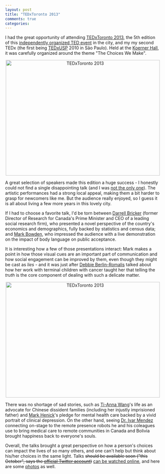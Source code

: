 ```yaml
---
layout: post
title: "TEDxToronto 2013"
comments: true
categories:
---
```


I had the great opportunity of attending [TEDxToronto 2013][2], the 5th edition of this [independently organized TED event][30] in the city, and my my second TEDx (the first being [TEDxUSP][20] 2010 in São Paulo). Held at the [Koerner Hall][31], it was carefully organized around the theme "The Choices We Make".

<center><a href="http://www.flickr.com/photos/chesterbr/9975964374/" title="TEDxToronto 2013 by chesterbr, on Flickr"><img src="//farm4.staticflickr.com/3743/9975964374_bd02cb3b14.jpg" width="500" height="375" alt="TEDxToronto 2013"></a></center>

A great selection of speakers made this edition a huge success - I honestly could not find a single disappointing talk (and I was [not the only one][32]). The artistic performances had a strong local appeal, making them a bit harder to grasp for newcomers like me. But the audience really enjoyed, so I guess it is all about living a few more years in this lovely city.

If I had to choose a favorite talk, I'd be torn between [Darrell Bricker][3] (former Director of Research for Canada's Prime Minister and CEO of a leading social research firm), who presented a novel perspective of the country's economics and demographics, fully backed by statistics and census data; and [Mark Bowden][5], who impressed the audience with a live demonstration on the impact of body language on public acceptance.

It is interesting how a few of those presentations interact: Mark makes a point in how those visual cues are an important part of communication and how social engagement can be improved by them, even though they might be cast as *lies* - and it was just after [Debbie Berlin-Romalis][7] talked about how her work with terminal children with cancer taught her that telling the *truth* is the core component of dealing with such a delicate matter.

<center><a href="http://www.flickr.com/photos/chesterbr/9975946864/" title="TEDxToronto 2013 by chesterbr, on Flickr"><img src="//farm8.staticflickr.com/7434/9975946864_8bf505195c.jpg" width="500" height="375" alt="TEDxToronto 2013"></a></center>

There was no shortage of sad stories, such as [Ti-Anna Wang][11]'s life as an advocate for Chinese dissident families (including her injustly imprisioned father) and [Mark Henick][13]'s pledge for mental health care backed by a vivid portrait of clinical depression. On the other hand, seeing [Dr. Ivar Mendez][9] connecting on-stage to the remote presence robots he and his coleagues use to bring medical care to remote communities in Canada and Bolivia brought happiness back to everyone's souls.

Overall, the talks brought a great perspective on how a person's choices can impact the lives of so many others, and one can't help but think about his/her choices in the same light. Talks <del>should be available soon ("this October", says the [official Twitter account][21])</del> [can be watched online](http://www.tedxtoronto.com/talks/?talk_year=2013), and here are some [photos][22] as well.

[1]: https://jobs.lever.co/shopify?lever-via=eOVOUtKqCt
[2]: http://www.tedxtoronto.com/
[3]: http://www.tedxtoronto.com/speakers/darrell-bricker/
[5]: http://www.tedxtoronto.com/speakers/mark-bowden/
[7]: http://www.tedxtoronto.com/speakers/deborah-s-berlin-romalis/
[9]: http://www.cbc.ca/atthetable/2013/01/dr-ivar-mendez-1.html
[11]: http://www.tedxtoronto.com/speakers/ti-anna-wang/
[13]: http://www.tedxtoronto.com/speakers/mark-henick/
[20]: /archives/2010/08/tedxusp.html/
[21]: https://twitter.com/tedxtoronto
[22]: http://www.flickr.com/photos/chesterbr/sets/72157635965566134
[30]: http://www.ted.com/tedx
[31]: http://4sq.com/a1hOoG
[32]: http://www.tedxtoronto.com/blog/tedxtoronto-2013/
